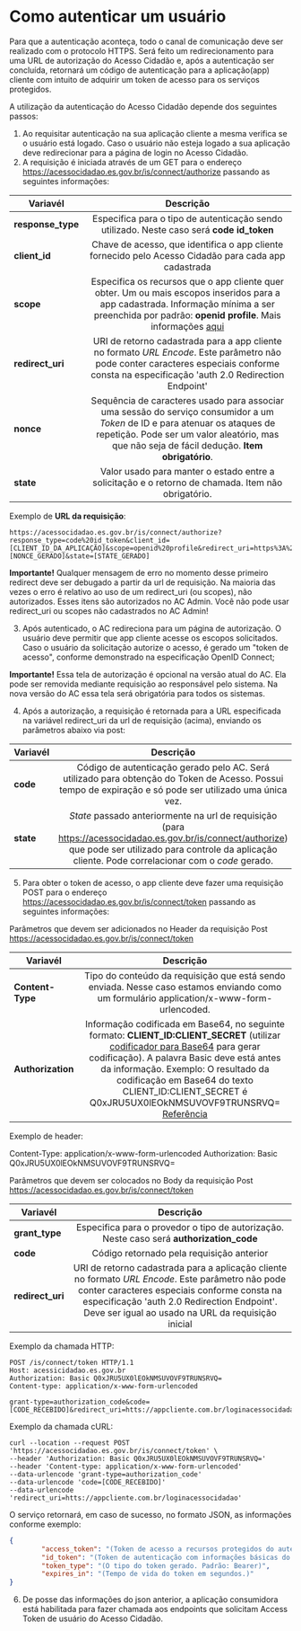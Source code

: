 # Como autenticar um usuário

Para que a autenticação aconteça, todo o canal de comunicação deve ser realizado com o protocolo HTTPS. Será feito um redirecionamento para uma URL de autorização do Acesso Cidadão e, após a autenticação ser concluída, retornará um código de autenticação para a aplicação(app) cliente com intuito de adquirir um token de acesso para os serviços protegidos.

A utilização da autenticação do Acesso Cidadão depende dos seguintes passos:
   1. Ao requisitar autenticação na sua aplicação cliente a mesma verifica se o usuário está logado. Caso o usuário não esteja logado a sua aplicação deve redirecionar para a página de login no Acesso Cidadão.
   2. A requisição é iniciada através de um GET para o endereço https://acessocidadao.es.gov.br/is/connect/authorize passando as seguintes informações:

| **Variavél**|   	   **Descrição**| 
| -----------------| :----------------------------------------------------------------------:| 
| **response_type**| Especifica para o tipo de autenticação sendo utilizado. Neste caso será **code id_token**| 
| **client_id**      | Chave de acesso, que identifica o app cliente fornecido pelo Acesso Cidadão para cada app cadastrada| 
| **scope**          | Especifica os recursos que o app cliente quer obter. Um ou mais escopos inseridos para a app cadastrada. Informação mínima a ser preenchida por padrão: **openid profile**. Mais informações [aqui](scopes.md)| 
| **redirect_uri**  |  URI de retorno cadastrada para a app cliente no formato *URL Encode*. Este parâmetro não pode conter caracteres especiais conforme consta na especificação 'auth 2.0 Redirection Endpoint'| 
| **nonce**          | Sequência de caracteres usado para associar uma sessão do serviço consumidor a um *Token* de ID e para atenuar os ataques de repetição. Pode ser um valor aleatório, mas que não seja de fácil dedução. **Item obrigatório**.| 
| **state**|           Valor usado para manter o estado entre a solicitação e o retorno de chamada. Item não obrigatório. | 


Exemplo de **URL da requisição**:

    https://acessocidadao.es.gov.br/is/connect/authorize?response_type=code%20id_token&client_id=[CLIENT_ID_DA_APLICAÇÃO]&scope=openid%20profile&redirect_uri=https%3A%2F%2Fappcliente.com.br%2Floginacessocidadao&nonce=[NONCE_GERADO]&state=[STATE_GERADO]

**Importante!**
Qualquer mensagem de erro no momento desse primeiro redirect deve ser debugado a partir da url de requisição. Na maioria das vezes o erro é relativo ao uso de um redirect_uri (ou scopes), não autorizados. Esses itens são autorizados no AC Admin. Você não pode usar redirect_uri ou scopes não cadastrados no AC Admin!

   3. Após autenticado, o AC redireciona para um página de autorização. O usuário deve permitir que app cliente acesse os escopos solicitados. Caso o usuário da solicitação autorize o acesso, é gerado um "token de acesso", conforme demonstrado na especificação OpenID Connect;

**Importante!** Essa tela de autorização é opcional na versão atual do AC. Ela pode ser removida mediante requisição ao responsável pelo sistema. Na nova versão do AC essa tela será obrigatória para todos os sistemas.

   4. Após a autorização, a requisição é retornada para a URL especificada na variável redirect_uri da url de requisição (acima), enviando os parâmetros abaixo via post:


|**Variavél**   |   **Descrição**   |
|---------------|:-----------------:|
|**code**       |Código de autenticação gerado pelo AC. Será utilizado para obtenção do Token de Acesso. Possui tempo de expiração e só pode ser utilizado uma única vez.|
|**state**      |*State* passado anteriormente na url de requisição (para https://acessocidadao.es.gov.br/is/connect/authorize) que pode ser utilizado para controle da aplicação cliente. Pode correlacionar com o *code* gerado.| 

   5. Para obter o token de acesso, o app cliente deve fazer uma requisição POST para o endereço https://acessocidadao.es.gov.br/is/connect/token passando as seguintes informações:

Parâmetros que devem ser adicionados no Header da requisição Post https://acessocidadao.es.gov.br/is/connect/token

|**Variavél**   |   **Descrição**|
|---------------|:--------------:|
|**Content-Type**|Tipo do conteúdo da requisição que está sendo enviada. Nesse caso estamos enviando como um formulário application/x-www-form-urlencoded.|
|**Authorization**|Informação codificada em Base64, no seguinte formato: **CLIENT_ID:CLIENT_SECRET** (utilizar [codificador para Base64](https://www.base64decode.org) para gerar codificação). A palavra Basic deve está antes da informação. Exemplo: O resultado da codificação em Base64 do texto CLIENT_ID:CLIENT_SECRET é Q0xJRU5UX0lEOkNMSUVOVF9TRUNSRVQ= [Referência](https://tools.ietf.org/html/rfc7617#page-4)|

Exemplo de header:

Content-Type: application/x-www-form-urlencoded
Authorization: Basic Q0xJRU5UX0lEOkNMSUVOVF9TRUNSRVQ=

Parâmetros que devem ser colocados no Body da requisição Post https://acessocidadao.es.gov.br/is/connect/token

|**Variavél**   |   **Descrição**   |
|---------------|:-----------------:|
|**grant_type**|Especifica para o provedor o tipo de autorização. Neste caso será **authorization_code**|
|**code**|Código retornado pela requisição anterior|
|**redirect_uri**|URI de retorno cadastrada para a aplicação cliente no formato *URL Encode*. Este parâmetro não pode conter caracteres especiais conforme consta na especificação 'auth 2.0 Redirection Endpoint'. Deve ser igual ao usado na URL da requisição inicial|

Exemplo da chamada HTTP:

```
POST /is/connect/token HTTP/1.1
Host: acessicidadao.es.gov.br
Authorization: Basic Q0xJRU5UX0lEOkNMSUVOVF9TRUNSRVQ=
Content-type: application/x-www-form-urlencoded

grant-type=authorization_code&code=[CODE_RECEBIDO]&redirect_uri=htts://appcliente.com.br/loginacessocidadao
```

Exemplo da chamada cURL:

```
curl --location --request POST 'https://acessocidadao.es.gov.br/is/connect/token' \
--header 'Authorization: Basic Q0xJRU5UX0lEOkNMSUVOVF9TRUNSRVQ='
--header 'Content-type: application/x-www-form-urlencoded'
--data-urlencode 'grant-type=authorization_code'
--data-urlencode 'code=[CODE_RECEBIDO]'
--data-urlencode 'redirect_uri=htts://appcliente.com.br/loginacessocidadao'
```

O serviço retornará, em caso de sucesso, no formato JSON, as informações conforme exemplo:
```json
{
        "access_token": "(Token de acesso a recursos protegidos do autenticador.)",
        "id_token": "(Token de autenticação com informações básicas do usuário.)",
        "token_type": "(O tipo do token gerado. Padrão: Bearer)",
        "expires_in": "(Tempo de vida do token em segundos.)"
}
```

   6. De posse das informações do json anterior, a aplicação consumidora está habilitada para fazer chamada aos endpoints que solicitam Access Token de usuário do Acesso Cidadão.
